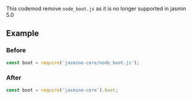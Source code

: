 This codemod remove `node_boot.js` as it is no longer supported in jasmin 5.0


## Example

### Before

```ts
const boot = require('jasmine-core/node_boot.js');
```

### After

```ts
const boot = require('jasmine-core').boot;
```

